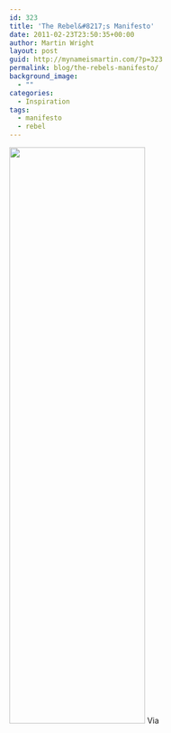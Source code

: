 ```yaml
---
id: 323
title: 'The Rebel&#8217;s Manifesto'
date: 2011-02-23T23:50:35+00:00
author: Martin Wright
layout: post
guid: http://mynameismartin.com/?p=323
permalink: blog/the-rebels-manifesto/
background_image:
  - ""
categories:
  - Inspiration
tags:
  - manifesto
  - rebel
---
```

<img class="aligncenter size-full wp-image-324" title="6217623_zE4uNPdy_c.jpg.scaled500" alt="" src="http://mynameismartin.com/blog/wp-content/uploads/2011/02/6217623_zE4uNPdy_c.jpg.scaled500.jpg" width="241" height="1024" />  
Via <http://allthatinspires.me/the-rebels-manifesto>